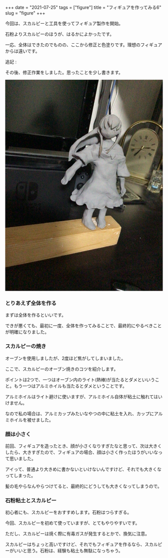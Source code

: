 +++
date = "2021-07-25"
tags = ["figure"]
title = "フィギュアを作ってみる6"
slug = "figure"
+++

今回は、スカルピーと工具を使ってフィギュア製作を開始。

石粉よりスカルピーのほうが、はるかによかったです。

一応、全体はできたのでものの、ここから修正と色塗りです。理想のフィギュアからは遠いです。

追記 :

その後、修正作業をしました。思ったことを少し書きます。


<a href="https://raw.githubusercontent.com/syui/img/master/other/figure_make_10.jpg"><img src="https://raw.githubusercontent.com/syui/img/master/other/figure_make_10.jpg" alt="ai-figure"/></a>


### とりあえず全体を作る

まずは全体を作るといいです。

できが悪くても、最初に一度、全体を作ってみることで、最終的にやるべきことが明確になりました。


### スカルピーの焼き

オーブンを使用しましたが、2度ほど焦がしてしまいました。

ここで、スカルピーのオーブン焼きのコツを紹介します。

ポイントは2つで、一つはオーブン内のライト(熱棒)が当たるとダメといいうこと。もう一つはアルミホイルも当たるとダメということです。

アルミホイルはライト避けに使いますが、アルミホイル自体が粘土に触れてはいけません。

なので私の場合は、アルミカップみたいなやつの中に粘土を入れ、カップにアルミホイルを被せました。

### 顔は小さく

前回、フィギュアを造ったとき、顔が小さくなりすぎたなと思って、次は大きくしたら、大きすぎたので、フィギュアの場合、顔は小さく作ったほうがいいなって思いました。

アイって、普通より大きめに書かないといけないんですけど、それでも大きくなってしまった。

髪の毛やらなんやらつけてると、最終的にどうしても大きくなってしまうので。

### 石粉粘土とスカルピー

初心者にも、スカルピーをおすすめします。石粉はつらすぎる。

今回、スカルピーを初めて使っていますが、とてもやりやすいです。

ただし、スカルピーは焼く際に有毒ガスが発生するとかで、換気に注意。

スカルピーはちょっと高いですけど、それでもフィギュアを作るなら、スカルピーがいいと思う。石粉は、経験も粘土も無駄になっちゃう。

